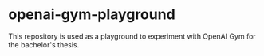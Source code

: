 # openai-gym-playground

This repository is used as a playground to experiment with OpenAI Gym for the bachelor's thesis.
